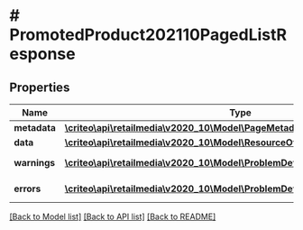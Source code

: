 # # PromotedProduct202110PagedListResponse

## Properties

Name | Type | Description | Notes
------------ | ------------- | ------------- | -------------
**metadata** | [**\criteo\api\retailmedia\v2020_10\Model\PageMetadata**](PageMetadata.md) |  | [optional]
**data** | [**\criteo\api\retailmedia\v2020_10\Model\ResourceOfPromotedProduct202110[]**](ResourceOfPromotedProduct202110.md) |  | [optional]
**warnings** | [**\criteo\api\retailmedia\v2020_10\Model\ProblemDetails[]**](ProblemDetails.md) |  | [optional] [readonly]
**errors** | [**\criteo\api\retailmedia\v2020_10\Model\ProblemDetails[]**](ProblemDetails.md) |  | [optional] [readonly]

[[Back to Model list]](../../README.md#models) [[Back to API list]](../../README.md#endpoints) [[Back to README]](../../README.md)
